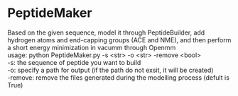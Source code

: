 # PeptideMaker
Based on the given sequence, model it through PeptideBuilder, add hydrogen atoms and end-capping groups (ACE and NME), and then perform a short energy minimization in vacumm through Openmm<br>
usage: python PeptideMaker.py -s &lt;str&gt; -o &lt;str&gt; -remove &lt;bool&gt; <br>
-s: the sequence of peptide you want to build <br>
-o: specify a path for output (if the path do not exsit, it will be created) <br>
-remove: remove the files generated during the modelling process (defult is True)
